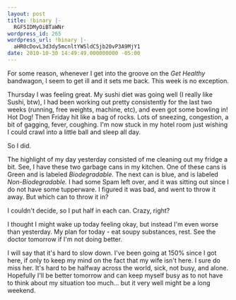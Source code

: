 ```yaml
---
layout: post
title: !binary |-
  RGF5IDMyOiBTaWNr
wordpress_id: 265
wordpress_url: !binary |-
  aHR0cDovL3d3dy5mcnltYW5ldC5jb20vP3A9MjY1
date: 2010-10-30 14:49:49.000000000 -05:00
---
```

For some reason, whenever I get into the groove on the <em>Get Healthy</em> bandwagon, I seem to get ill and it sets me back. This week is no exception.

<!--more-->Thursday I was feeling great. My sushi diet was going well (I really like Sushi, btw), I had been working out pretty consistently for the last two weeks (running, free weights, machine, etc), and even got some bowling in! Hot Dog! Then Friday hit like a bag of rocks. Lots of sneezing, congestion, a bit of gagging, fever, coughing. I'm now stuck in my hotel room just wishing I could crawl into a little ball and sleep all day.

So I did.

The highlight of my day yesterday consisted of me cleaning out my fridge a bit. See, I have these two garbage cans in my kitchen. One of these cans is Green and is labeled <em>Biodegradable</em>. The next can is blue, and is labeled <em>Non-Biodegradable. </em>I had some Spam left over, and it was sitting out since I do not have some tupperware. I figured it was bad, and went to throw it away. But which can to throw it in?

I couldn't decide, so I put half in each can. Crazy, right?

I thought I might wake up today feeling okay, but instead I'm even worse than yesterday. My plan for today - eat soupy substances, rest. See the doctor tomorrow if I'm not doing better.

I will say that it's hard to slow down. I've been going at 150% since I got here, if only to keep my mind on the fact that my wife isn't here. I sure do miss her. It's hard to be halfway across the world, sick, not busy, and alone. Hopefully I'll be better tomorrow and can keep myself busy as to not have to think about my situation too much... but it very well might be a long weekend.
